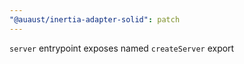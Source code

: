 ```yaml
---
"@auaust/inertia-adapter-solid": patch
---
```


`server` entrypoint exposes named `createServer` export

